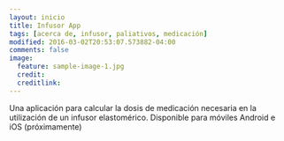 ```yaml
---
layout: inicio
title: Infusor App
tags: [acerca de, infusor, paliativos, medicación]
modified: 2016-03-02T20:53:07.573882-04:00
comments: false
image:
  feature: sample-image-1.jpg
  credit: 
  creditlink: 
---
```

Una aplicación para calcular la dosis de medicación necesaria en la utilización de un infusor elastomérico.
Disponible para móviles Android e iOS (próximamente)
